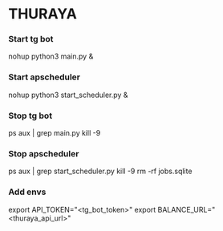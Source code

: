 
# THURAYA
### Start tg bot
nohup python3 main.py &

### Start apscheduler
nohup python3 start_scheduler.py &

### Stop tg bot
ps aux | grep main.py
kill -9 <id>

### Stop apscheduler
ps aux | grep start_scheduler.py
kill -9 <id>
rm -rf jobs.sqlite

### Add envs
export API_TOKEN="<tg_bot_token>"
export BALANCE_URL="<thuraya_api_url>"